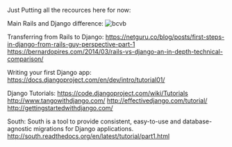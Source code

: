 Just Putting all the recources here for now:

Main Rails and Django difference:
![](https://pp.vk.me/c613521/v613521146/cacf/XIzMk1PMQsQ.jpg "bcvb")

Transferring from Rails to Django:
https://netguru.co/blog/posts/first-steps-in-django-from-rails-guy-perspective-part-1
https://bernardopires.com/2014/03/rails-vs-django-an-in-depth-technical-comparison/

Writing your first Django app:
https://docs.djangoproject.com/en/dev/intro/tutorial01/

Django Tutorials:
https://code.djangoproject.com/wiki/Tutorials
http://www.tangowithdjango.com/
http://effectivedjango.com/tutorial/
http://gettingstartedwithdjango.com/

South:
South is a tool to provide consistent, easy-to-use and database-agnostic migrations for Django applications.
http://south.readthedocs.org/en/latest/tutorial/part1.html
